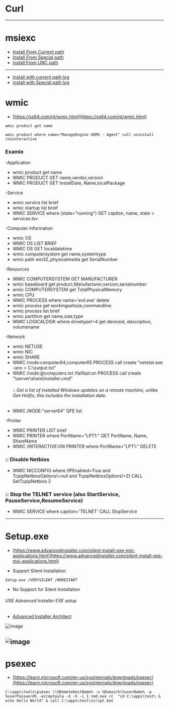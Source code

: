 # Curl
----------------------------
# msiexc

  - [Install From Current path]()
  - [Install From Special path]()
  - [install From UNC path]()
  ---------------------
  - [install with current path log]()
  - [install with Special path log]()
  
# wmic
- [https://ss64.com/nt/wmic.html](https://ss64.com/nt/wmic.html)
```
wmic product get name
```
```
wmic product where name="ManageEngine UEMS - Agent" call uninstall /nointeractive
```
### Examle

-Application
- wmic product get name
- WMIC PRODUCT GET name,vendor,version
- WMIC PRODUCT GET InstallDate, Name,localPackage 
  
-Service
- wmic service list brief
- wmic startup list brief
- WMIC SERVICE where (state="running") GET caption, name, state > services.tsv
  
-Computer information
- wmic OS
- WMIC OS LIST BRIEF
- WMIC OS GET localdatetime
- wmic computersystem get name,systemtype
- wmic path win32_physicalmedia get SerialNumber
  
-Resources
- WMIC COMPUTERSYSTEM GET MANUFACTURER
- wmic baseboard get product,Manufacturer,version,serialnumber
- wmic COMPUTERSYSTEM get TotalPhysicalMemory
- wmic CPU
- WMIC PROCESS where name='evil.exe' delete
- wmic process get workingsetsize,commandline
- wmic process list brief
- wmic partition get name,size,type
- WMIC LOGICALDISK where drivetype!=4 get deviceid, description, volumename

-Network
- wmic NETUSE
- wmic NIC
- wmic SHARE
- WMIC /node:computer64,computer65 PROCESS call create "netstat.exe -ano > C:\output.txt"
- WMIC /node:@computers.txt /failfast:on PROCESS call create "\\server\share\installer.cmd"
  ###### :: Get a list of installed Windows updates on a remote machine, unlike Get-Hotfix, this includes the installation date.
- WMIC /NODE:"server64" QFE list

-Printer
- WMIC PRINTER LIST brief
- WMIC PRINTER where PortName="LPT1:" GET PortName, Name, ShareName
- WMIC /INTERACTIVE:ON PRINTER where PortName="LPT1:" DELETE


 


### :: Disable Netbios
- WMIC NICCONFIG where (IPEnabled=True and TcpipNetbiosOptions!=null and TcpipNetbiosOptions!=2) CALL SetTcpipNetbios 2

### :: Stop the TELNET service (also StartService, PauseService,ResumeService)
- WMIC SERVICE where caption='TELNET' CALL StopService

-------------------------------------------------

# Setup.exe
- [https://www.advancedinstaller.com/silent-install-exe-msi-applications.html](https://www.advancedinstaller.com/silent-install-exe-msi-applications.html)

- Support Silent Installation
  
```
Setup.exe /VERYSILENT /NORESTART
```


- No Support for Silent Installation
###### USE Advanced Installer EXE setup
- [Advanced Installer Architect](https://p30download.ir/fa/entry/12256/advanced-installer)

![image](https://github.com/rezaabedi1365/bat/assets/117336743/1cd4e1a4-4cea-4a7c-be85-78b1df650b6f)

![image](https://github.com/rezaabedi1365/bat/assets/117336743/001cbed7-353b-4716-ba9c-835e4f7fa4ae)
--------------------------------------------------

# psexec
- [https://learn.microsoft.com/en-us/sysinternals/downloads/psexec](https://learn.microsoft.com/en-us/sysinternals/downloads/psexec)
  
```
C:\apps\tools\psexec \\%RemoteHostName% -u %Domain%\%userName% -p %userPassword% -accepteula -d -h -i 1 cmd.exe /c 	"cd C:\apps\test\ & echo Hello World" & call C:\apps\test\script.bat
```

     
